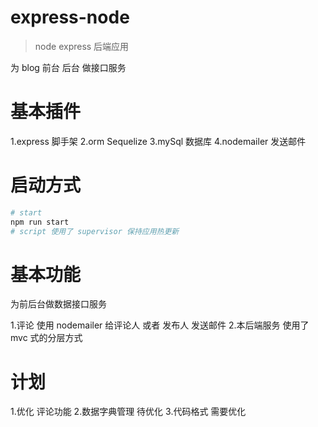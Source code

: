# express-node
> node express 后端应用
> 
为 blog 前台 后台 做接口服务 


# 基本插件 
1.express 脚手架
2.orm Sequelize
3.mySql 数据库
4.nodemailer 发送邮件


# 启动方式
``` bash
# start
npm run start
# script 使用了 supervisor 保持应用热更新
```

# 基本功能
为前后台做数据接口服务

1.评论 使用 nodemailer 给评论人 或者 发布人 发送邮件
2.本后端服务 使用了 mvc 式的分层方式

# 计划
1.优化 评论功能 
2.数据字典管理 待优化 
3.代码格式 需要优化
